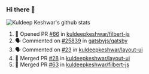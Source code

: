 ### Hi there 👋

<!--
**kuldeepkeshwar/kuldeepkeshwar** is a ✨ _special_ ✨ repository because its `README.md` (this file) appears on your GitHub profile.

Here are some ideas to get you started:

- 🔭 I’m currently working on ...
- 🌱 I’m currently learning ...
- 👯 I’m looking to collaborate on ...
- 🤔 I’m looking for help with ...
- 💬 Ask me about ...
- 📫 How to reach me: ...
- 😄 Pronouns: ...
- ⚡ Fun fact: ...
-->
![Kuldeep Keshwar's github stats](https://github-readme-stats.vercel.app/api?username=kuldeepkeshwar&show_icons=true)

<!--START_SECTION:activity-->
1. 💪 Opened PR [#66](https://github.com//kuldeepkeshwar/filbert-js/pull/66) in [kuldeepkeshwar/filbert-js](https://github.com//kuldeepkeshwar/filbert-js)
2. 🗣 Commented on [#25839](https://github.com//gatsbyjs/gatsby/issues/25839) in [gatsbyjs/gatsby](https://github.com//gatsbyjs/gatsby)
3. 🗣 Commented on [#23](https://github.com//kuldeepkeshwar/layout-ui/issues/23) in [kuldeepkeshwar/layout-ui](https://github.com//kuldeepkeshwar/layout-ui)
4. 🎉 Merged PR [#28](https://github.com//kuldeepkeshwar/layout-ui/pull/28) in [kuldeepkeshwar/layout-ui](https://github.com//kuldeepkeshwar/layout-ui)
5. 🎉 Merged PR [#63](https://github.com//kuldeepkeshwar/filbert-js/pull/63) in [kuldeepkeshwar/filbert-js](https://github.com//kuldeepkeshwar/filbert-js)
<!--END_SECTION:activity-->
